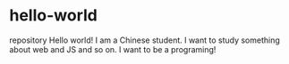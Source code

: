 # hello-world
repository
Hello world!
I am a Chinese student.
I want to study something about web and JS and so on.
I want to be a programing!
